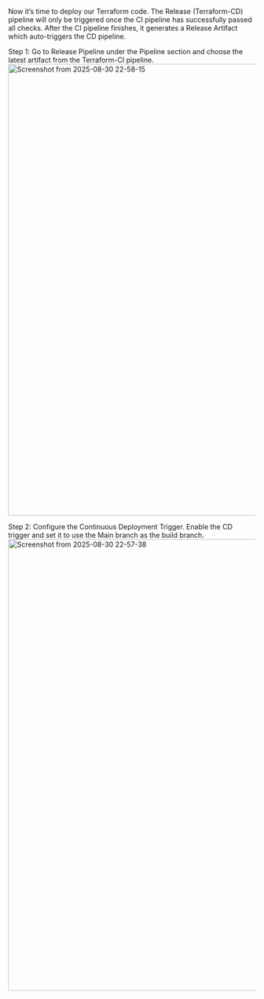 Now it’s time to deploy our Terraform code.
The Release (Terraform-CD) pipeline will only be triggered once the CI pipeline has successfully passed all checks. After the CI pipeline finishes, it generates a Release Artifact which auto-triggers the CD pipeline.

Step 1: Go to Release Pipeline under the Pipeline section and choose the latest artifact from the Terraform-CI pipeline.
<img width="1607" height="920" alt="Screenshot from 2025-08-30 22-58-15" src="https://github.com/user-attachments/assets/982455af-2fc3-4a50-b92c-e975d654f7b2" />


Step 2: Configure the Continuous Deployment Trigger. Enable the CD trigger and set it to use the Main branch as the build branch.
<img width="1607" height="920" alt="Screenshot from 2025-08-30 22-57-38" src="https://github.com/user-attachments/assets/0c003152-d011-4b1f-b31d-ac696ac1b784" />

